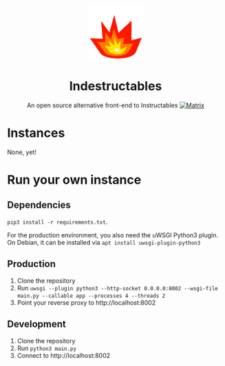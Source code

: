 <div align="center">
<img src="static/img/logo.png">
<h1>Indestructables</h1>
An open source alternative front-end to Instructables

<a href="https://matrix.to/#/#indestructables:fedora.im">
    <img alt="Matrix" src="https://img.shields.io/matrix/indestructables:fedora.im?label=Matrix&color=darkgreen">
</a>
</div>

# Instances
None, yet!

# Run your own instance
## Dependencies
`pip3 install -r requirements.txt`.

For the production environment, you also need the uWSGI Python3 plugin. On Debian, it can be installed via `apt install uwsgi-plugin-python3`
## Production
1. Clone the repository
2. Run `uwsgi --plugin python3 --http-socket 0.0.0.0:8002 --wsgi-file main.py --callable app --processes 4 --threads 2`
3. Point your reverse proxy to http://localhost:8002
## Development
1. Clone the repository
2. Run `python3 main.py`
3. Connect to http://localhost:8002
